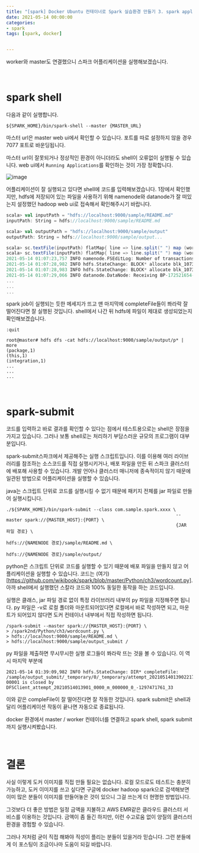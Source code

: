 ```yaml
---
title: "[spark] Docker Ubuntu 컨테이너로 Spark 실습환경 만들기 3. spark application 실행"
date: 2021-05-14 00:00:00
categories:
- spark
tags: [spark, docker]


---
```


worker와 master도 연결했으니 스파크 어플리케이션을 실행해보겠습니다.

<br/>

# spark shell

다음과 같이 실행합니다.

```shell
${SPARK_HOME}/bin/spark-shell --master {MASTER_URL}
```

마스터 url은 master web ui에서 확인할 수 있습니다. 포트를 따로 설정하지 않을 경우 7077 포트로 바운딩됩니다.

마스터 url이 잘못되거나 정상적인 환경이 아니더라도 shell이 오류없이 실행될 수 있습니다. web ui에서 `Running Applications`를 확인하는 것이 가장 정확합니다.

![image](https://user-images.githubusercontent.com/52685258/118147538-a2646480-b44a-11eb-8aba-1b586bc5d874.png)

어플리케이션이 잘 실행되고 있다면 shell에 코드를 입력해보겠습니다. 1장에서 확인했지만, hdfs에 저장되어 있는 파일을 사용하기 위해 namenode와 datanode가 잘 떠있는지 설정했던 hadoop web ui로 접속해서 확인해주시기 바랍니다.

```scala
scala> val inputPath = "hdfs://localhost:9000/sample/README.md"
inputPath: String = hdfs://localhost:9000/sample/README.md

scala> val outputPath = "hdfs://localhost:9000/sample/output"
outputPath: String = hdfs://localhost:9000/sample/output...

scala> sc.textFile(inputPath) flatMap{ line => line.split(" ") map (word => (word, 1L)) } reduceByKey(_ + _) saveAsTextFile (outputPath)
scala> sc.textFile(inputPath) flatMap{ line => line.split(" ") map (word => (word, 1L)) } reduceByKey(_ + _) saveAsTextFile (outputPath)
2021-05-14 01:07:23,757 INFO namenode.FSEditLog: Number of transactions: 13 Total time for transactions(ms): 38 Number of transactions batched in Syncs: 17 Number of syncs: 7 SyncTimes(ms): 100
2021-05-14 01:07:28,982 INFO hdfs.StateChange: BLOCK* allocate blk_1073741826_1002, replicas=127.0.0.1:9866 for /sample/output/_temporary/0/_temporary/attempt_202105140107231690350717401463493_0004_m_000001_0/part-00001
2021-05-14 01:07:28,983 INFO hdfs.StateChange: BLOCK* allocate blk_1073741827_1003, replicas=127.0.0.1:9866 for /sample/output/_temporary/0/_temporary/attempt_202105140107231690350717401463493_0004_m_000000_0/part-00000
2021-05-14 01:07:29,066 INFO datanode.DataNode: Receiving BP-172521654-172.17.0.2-1620407592592:blk_1073741826_1002 src: /127.0.0.1:37840 dest: /127.0.0.1:9866
...
...
...
```



spark job이 실행되는 듯한 메세지가 뜨고 맨 마지막에 completeFile들이 쫘라락 잘 떨어진다면 잘 실행된 것입니다. shell에서 나간 뒤 hdfs에 파일이 제대로 생성되었는지 확인해보겠습니다.

```shell
:quit

root@master# hdfs dfs -cat hdfs://localhost:9000/sample/output/p* | more
(package,1)
(this,1)
(integration,1)
...
...
...
```



<br/>

# spark-submit

코드를 입력하고 바로 결과를 확인할 수 있다는 점에서 테스트용으로는 shell은 장점을 가지고 있습니다. 그러나 보통 shell로는 처리하기 부담스러운 규모의 프로그램이 대부분입니다. 

spark-submit스파크에서 제공해주는 실행 스크립트입니다. 이를 이용해 여러 라이브러리를 참조하는 소스코드를 직접 실행시키거나, 배포 파일을 만든 뒤 스파크 클러스터에 배포해 사용할 수 있습니다. 개발 언어나 클러스터 매니저에 종속적이지 않기 때문에 일관된 방법으로 어플리케이션을 실행할 수 있습니다.

java는 스크립트 단위로 코드를 실행시킬 수 없기 때문에 패키지 전체를 jar 파일로 만들어 실행시킵니다.

```shell
./${SPARK_HOME}/bin/spark-submit --class com.sample.spark.xxxx \
																--master spark://{MASTER_HOST}:{PORT} \
																{JAR 파일 경로} \
																hdfs://{NAMENODE 경로}/sample/README.md \
																hdfs://{NAMENODE 경로}/sample/output/
```



python은 스크립트 단위로 코드를 실행할 수 있기 때문에 배포 파일을 만들지 않고 어플리케이션을 실행할 수 있습니다. 코드는 (여기)[https://github.com/wikibook/spark/blob/master/Python/ch3/wordcount.py]. 아까 shell에서 실행했던 스칼라 코드와 100% 동일한 동작을 하는 코드입니다.

실행은 클래스, jar 파일 경로 없이 특정 라이브러리 내부의 py 파일을 지정해주면 됩니다. py 파일은 -v로 로컬 폴더와 마운트되어있다면 로컬에서 바로 작성하면 되고, 마운트가 되어있지 않다면 도커 컨테이너 내부에서 직접 작성하면 됩니다.

```shell
/spark-submit --master spark://{MASTER_HOST}:{PORT} \
> /spark2nd/Python/ch3/wordcount.py \
> hdfs://localhost:9000/sample/README.md \
> hdfs://localhost:9000/sample/output_submit /
```



py 파일을 제출하면 무시무시한 실행 로그들이 쫘라락 뜨는 것을 볼 수 있습니다. 이 역시 마지막 부분에 

```shell
2021-05-14 01:39:09,982 INFO hdfs.StateChange: DIR* completeFile: /sample/output_submit/_temporary/0/_temporary/attempt_202105140139022178383439754362730_0008_m_000001_0/part-00001 is closed by DFSClient_attempt_20210514013901_0000_m_000000_0_-1297471761_33
```

이와 같은 compleFile이 잘 떨어진다면 잘 작동한 것입니다. spark submit은 shell과 달리 어플리케이션 작동이 끝나면 자동으로 종료됩니다. 

docker 환경에서 master / worker 컨테이너를 연결하고 spark shell, spark submit까지 실행시켜봤습니다.

<br/>

# 결론

사실 이렇게 도커 이미지를 직접 만들 필요는 없습니다. 로컬 모드로도 테스트는 충분히 가능하고, 도커 이미지를 쓰고 싶다면 구글에 docker hadoop spark으로 검색해보면 이미 많은 분들이 이미지를 만들어놓은 것이 있으니 그걸 쓰는게 더 현명한 방법입니다.

그것보다 더 좋은 방법은 일정 금액을 지불하고 AWS EMR같은 클라우드 클러스터 서비스를 이용하는 것입니다. 금액이 좀 들긴 하지만, 이런 수고로움 없이 양질의 클러스터 환경을 경험할 수 있습니다.

그러나 저처럼 굳이 직접 해봐야 직성이 플리는 분들이 있을거라 믿습니다. 그런 분들에게 이 포스팅이 조금이나마 도움이 되길 바랍니다.

